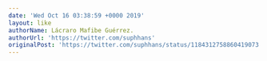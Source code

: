 ```yaml
---
date: 'Wed Oct 16 03:38:59 +0000 2019'
layout: like
authorName: Lácraro Mafibe Guérrez.
authorUrl: 'https://twitter.com/suphhans'
originalPost: 'https://twitter.com/suphhans/status/1184312758860419073'
---
```

